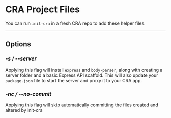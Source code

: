 # CRA Project Files

You can run `init-cra` in a fresh CRA repo to add these helper files.

---

## Options

### **_-s / --server_**

Applying this flag will install `express` and `body-parser`, along with creating a server folder and a basic Express API scaffold. This will also update your `package.json` file to start the server and proxy it to your CRA app.

### **_-nc / --no-commit_**

Applying this flag will skip automatically committing the files created and altered by init-cra

